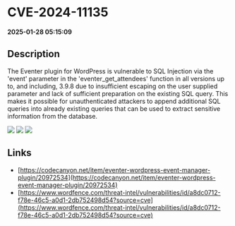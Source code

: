 # CVE-2024-11135

**2025-01-28 05:15:09**

## Description
The Eventer plugin for WordPress is vulnerable to SQL Injection via the 'event' parameter in the 'eventer_get_attendees' function in all versions up to, and including, 3.9.8 due to insufficient escaping on the user supplied parameter and lack of sufficient preparation on the existing SQL query. This makes it possible for unauthenticated attackers to append additional SQL queries into already existing queries that can be used to extract sensitive information from the database.

![](https://img.shields.io/static/v1?label=Score&message=7.5&color=red)
![](https://img.shields.io/static/v1?label=Severity&message=HIGH&color=red)
![](https://img.shields.io/static/v1?label=CWE&message=SQL&color=green)

## Links
- [https://codecanyon.net/item/eventer-wordpress-event-manager-plugin/20972534](https://codecanyon.net/item/eventer-wordpress-event-manager-plugin/20972534)
- [https://www.wordfence.com/threat-intel/vulnerabilities/id/a8dc0712-f78e-46c5-a0d1-2db752498d54?source=cve](https://www.wordfence.com/threat-intel/vulnerabilities/id/a8dc0712-f78e-46c5-a0d1-2db752498d54?source=cve)
